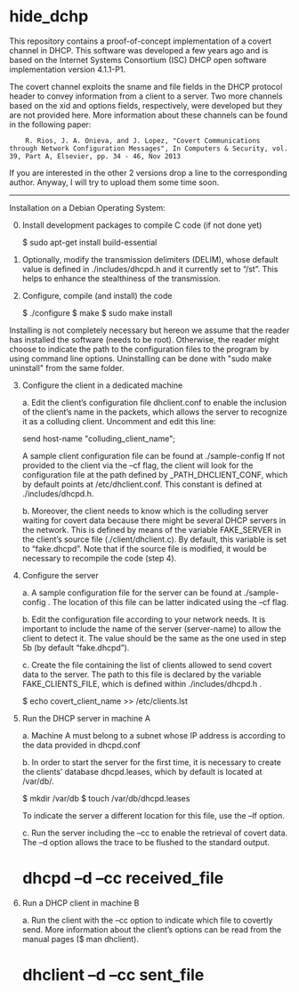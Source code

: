 # hide_dchp

This repository contains a proof-of-concept implementation of a covert channel in DHCP. This software was developed a few years ago and is based on the Internet Systems Consortium (ISC) DHCP open software implementation version 4.1.1-P1. 

The covert channel exploits the sname and file fields in the DHCP protocol header to convey information from a client to a server. Two more channels based on the xid and options fields, respectively, were developed but they are not provided here. More information about these channels can be found in the following paper:

        R. Rios, J. A. Onieva, and J. Lopez, "Covert Communications through Network Configuration Messages", In Computers & Security, vol. 39, Part A, Elsevier, pp. 34 - 46, Nov 2013 
  
If you are interested in the other 2 versions drop a line to the corresponding author. Anyway, I will try to upload them some time soon.

----------------------------------------------------------------------------------------------

Installation on a Debian Operating System:

0)	Install development packages to compile C code (if not done yet)

    $ sudo apt-get install build-essential

1)	Optionally, modify the transmission delimiters (DELIM), whose default value is defined in ./includes/dhcpd.h and it currently set to “/st”. This helps to enhance the stealthiness of the transmission.

2)	Configure, compile (and install) the code
      
      $ ./configure
      $ make
      $ sudo make install

Installing is not completely necessary but hereon we assume that the reader has installed the software (needs to be root). Otherwise, the reader might choose to indicate the path to the configuration files to the program by using command line options.
Uninstalling can be done with "sudo make uninstall" from the same folder.

3)	Configure the client in a dedicated machine

    a.	Edit the client’s configuration file dhclient.conf to enable the inclusion of the client’s name in the packets, which allows the server to recognize it as a colluding client. Uncomment and edit this line:

      send host-name "colluding_client_name";

    A sample client configuration file can be found at ./sample-config
    If not provided to the client via the –cf flag, the client will look for the configuration file at the path defined by _PATH_DHCLIENT_CONF, which by default points at /etc/dhclient.conf. This constant is defined at ./includes/dhcpd.h.

    b.	Moreover, the client needs to know which is the colluding server waiting for covert data because there might be several DHCP servers in the network. This is defined by means of the variable FAKE_SERVER in the client’s source file (./client/dhclient.c). By default, this variable is set to “fake.dhcpd”. Note that if the source file is modified, it would be necessary to recompile the code (step 4).

4)	Configure the server

    a.	A sample configuration file for the server can be found at ./sample-config . The location of this file can be latter indicated using the –cf flag.

    b.	Edit the configuration file according to your network needs. It is important to include the name of the server (server-name) to allow the client to detect it. The value should be the same as the one used in step 5b (by default “fake.dhcpd”). 

    c.	Create the file containing the list of clients allowed to send covert data to the server. The path to this file is declared by the variable FAKE_CLIENTS_FILE, which is defined within ./includes/dhcpd.h .

      $ echo covert_client_name >> /etc/clients.lst

5)	Run the DHCP server in machine A

    a.	Machine A must belong to a subnet whose IP address is according to the data provided in dhcpd.conf

    b.	In order to start the server for the first time, it is necessary to create the clients’ database dhcpd.leases, which by default is located at /var/db/. 

      $ mkdir /var/db
      $ touch /var/db/dhcpd.leases

    To indicate the server a different location for this file, use the –lf option.

    c.	Run the server including the –cc to enable the retrieval of covert data. The –d option allows the trace to be flushed to the standard output. 

      # dhcpd –d –cc received_file

6)	Run a DHCP client in machine B

    a.	Run the client with the –cc option to indicate which file to covertly send. More information about the client’s options can be read from the manual pages ($ man dhclient).

      # dhclient –d –cc sent_file
